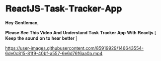 # 𝐑𝐞𝐚𝐜𝐭𝐉𝐒-𝐓𝐚𝐬𝐤-𝐓𝐫𝐚𝐜𝐤𝐞𝐫-𝐀𝐩𝐩


𝐇𝐞𝐲 𝐆𝐞𝐧𝐭𝐥𝐞𝐦𝐚𝐧,

𝐏𝐥𝐞𝐚𝐬𝐞 𝐒𝐞𝐞 𝐓𝐡𝐢𝐬 𝐕𝐢𝐝𝐞𝐨 𝐀𝐧𝐝 𝐔𝐧𝐝𝐞𝐫𝐬𝐭𝐚𝐧𝐝 𝐓𝐚𝐬𝐤 𝐓𝐫𝐚𝐜𝐤𝐞𝐫 𝐀𝐩𝐩 𝐖𝐢𝐭𝐡 𝐑𝐞𝐚𝐜𝐭𝐣𝐬 [ 𝐊𝐞𝐞𝐩 𝐭𝐡𝐞 𝐬𝐨𝐮𝐧𝐝 𝐨𝐧 𝐭𝐨 𝐡𝐞𝐚𝐫 𝐛𝐞𝐭𝐭𝐞𝐫 ]




https://user-images.githubusercontent.com/85919929/146643554-6de0c815-81f9-40bf-a557-6e6d76f6aa0a.mp4

